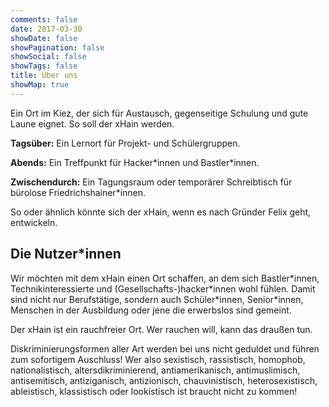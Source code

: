 ```yaml
---
comments: false
date: 2017-03-30
showDate: false
showPagination: false
showSocial: false
showTags: false
title: Über uns
showMap: true
---
```


Ein Ort im Kiez, der sich für Austausch, gegenseitige Schulung und gute Laune eignet. So soll der xHain werden.

**Tagsüber:** Ein Lernort für Projekt- und Schülergruppen.

**Abends:** Ein Treffpunkt für Hacker\*innen und Bastler\*innen. 

**Zwischendurch:** Ein Tagungsraum oder temporärer Schreibtisch für bürolose Friedrichshainer\*innen. 

So oder ähnlich könnte sich der xHain, wenn es nach Gründer Felix geht, entwickeln.

## Die Nutzer*innen
Wir möchten mit dem xHain einen Ort schaffen, an dem sich Bastler\*innen, Technikinteressierte und (Gesellschafts-)hacker\*innen wohl fühlen.
Damit sind nicht nur Berufstätige, sondern auch Schüler\*innen, Senior\*innen, Menschen in der Ausbildung oder jene die erwerbslos sind gemeint.

Der xHain ist ein rauchfreier Ort. Wer rauchen will, kann das draußen tun.

Diskriminierungsformen aller Art werden bei uns nicht geduldet und führen zum sofortigem Auschluss!
Wer also sexistisch, rassistisch, homophob, nationalistisch, altersdikriminierend, antiamerikanisch, antimuslimisch, antisemitisch, antiziganisch, antizionisch, chauvinistisch, heterosexistisch, ableistisch, klassistisch oder lookistisch ist braucht nicht zu kommen!

